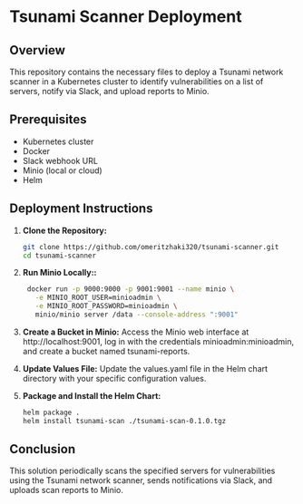 # Tsunami Scanner Deployment

## Overview
This repository contains the necessary files to deploy a Tsunami network scanner in a Kubernetes cluster to identify vulnerabilities on a list of servers, notify via Slack, and upload reports to Minio.

## Prerequisites
- Kubernetes cluster
- Docker
- Slack webhook URL
- Minio (local or cloud)
- Helm

## Deployment Instructions

1. **Clone the Repository:**
   ```sh
   git clone https://github.com/omeritzhaki320/tsunami-scanner.git
   cd tsunami-scanner
   ```

2. **Run Minio Locally::**
   ```sh
    docker run -p 9000:9000 -p 9001:9001 --name minio \
      -e MINIO_ROOT_USER=minioadmin \
      -e MINIO_ROOT_PASSWORD=minioadmin \
      minio/minio server /data --console-address ":9001"
   ```

3. **Create a Bucket in Minio:**
Access the Minio web interface at http://localhost:9001, log in with the credentials minioadmin:minioadmin, and create a bucket named tsunami-reports.

4. **Update Values File:**
Update the values.yaml file in the Helm chart directory with your specific configuration values.

5. **Package and Install the Helm Chart:**
   ```sh
   helm package .
   helm install tsunami-scan ./tsunami-scan-0.1.0.tgz
   ```
   
## Conclusion
This solution periodically scans the specified servers for vulnerabilities using the Tsunami network scanner, sends notifications via Slack, and uploads scan reports to Minio.